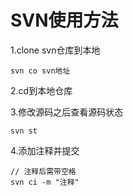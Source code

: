 # SVN使用方法

1.clone svn仓库到本地

```
svn co svn地址
```
2.cd到本地仓库

3.修改源码之后查看源码状态

```
svn st
```
4.添加注释并提交

```
// 注释后需带空格
svn ci -m "注释"
```
